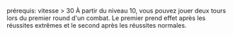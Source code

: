 prérequis: vitesse > 30
À partir du niveau 10, vous pouvez jouer deux tours lors du premier round d'un combat. Le premier prend effet après les réussites extrêmes et le second après les réussites normales.